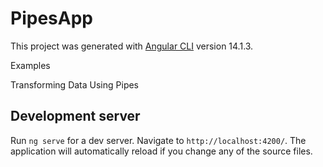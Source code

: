 # PipesApp

This project was generated with [Angular CLI](https://github.com/angular/angular-cli) version 14.1.3.

Examples 

Transforming Data Using Pipes
## Development server

Run `ng serve` for a dev server. Navigate to `http://localhost:4200/`. The application will automatically reload if you change any of the source files.

